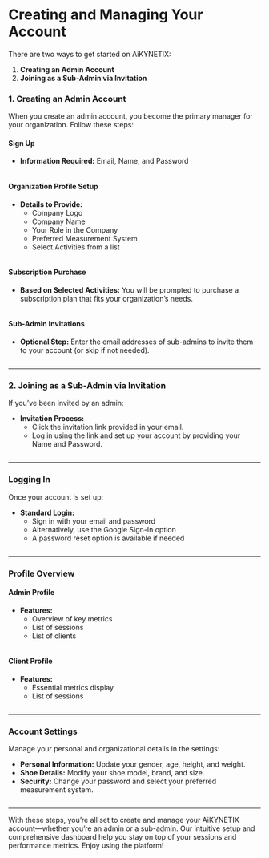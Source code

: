 # Creating and Managing Your Account

There are two ways to get started on AiKYNETIX:

1. **Creating an Admin Account**
2. **Joining as a Sub-Admin via Invitation**

### 1. Creating an Admin Account

When you create an admin account, you become the primary manager for your organization. Follow these steps:

#### Sign Up

* **Information Required:** Email, Name, and Password

<figure><img src="../.gitbook/assets/image (6).png" alt=""><figcaption></figcaption></figure>

#### Organization Profile Setup

* **Details to Provide:**
  * Company Logo
  * Company Name
  * Your Role in the Company
  * Preferred Measurement System
  * Select Activities from a list

<figure><img src="../.gitbook/assets/image (8).png" alt=""><figcaption></figcaption></figure>

#### Subscription Purchase

* **Based on Selected Activities:** You will be prompted to purchase a subscription plan that fits your organization’s needs.

<figure><img src="../.gitbook/assets/image (9).png" alt=""><figcaption></figcaption></figure>

#### Sub-Admin Invitations

* **Optional Step:** Enter the email addresses of sub-admins to invite them to your account (or skip if not needed).

<figure><img src="../.gitbook/assets/image (10).png" alt=""><figcaption></figcaption></figure>

***

### 2. Joining as a Sub-Admin via Invitation

If you’ve been invited by an admin:

* **Invitation Process:**
  * Click the invitation link provided in your email.
  * Log in using the link and set up your account by providing your Name and Password.

<figure><img src="../.gitbook/assets/image (11).png" alt=""><figcaption></figcaption></figure>

***

### Logging In

Once your account is set up:

* **Standard Login:**
  * Sign in with your email and password
  * Alternatively, use the Google Sign-In option
  * A password reset option is available if needed

<figure><img src="../.gitbook/assets/image (12).png" alt=""><figcaption></figcaption></figure>

***

### Profile Overview

#### Admin Profile

* **Features:**
  * Overview of key metrics
  * List of sessions
  * List of clients

<figure><img src="../.gitbook/assets/image (13).png" alt=""><figcaption></figcaption></figure>

#### Client Profile

* **Features:**
  * Essential metrics display
  * List of sessions

<figure><img src="../.gitbook/assets/image (14).png" alt=""><figcaption></figcaption></figure>

***

### Account Settings

Manage your personal and organizational details in the settings:

* **Personal Information:** Update your gender, age, height, and weight.
* **Shoe Details:** Modify your shoe model, brand, and size.
* **Security:** Change your password and select your preferred measurement system.

<figure><img src="../.gitbook/assets/image (15).png" alt=""><figcaption></figcaption></figure>

***

With these steps, you’re all set to create and manage your AiKYNETIX account—whether you’re an admin or a sub-admin. Our intuitive setup and comprehensive dashboard help you stay on top of your sessions and performance metrics. Enjoy using the platform!
